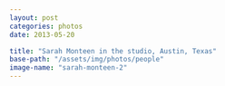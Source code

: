 ```yaml
---
layout: post
categories: photos
date: 2013-05-20

title: "Sarah Monteen in the studio, Austin, Texas"
base-path: "/assets/img/photos/people"
image-name: "sarah-monteen-2"
---
```

